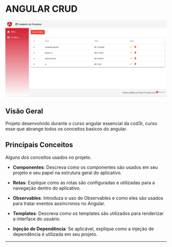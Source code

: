 # ANGULAR CRUD

![Imagem](./img/imagem.png)

## Visão Geral

Projeto desenvolvido durante o curso angular essencial da cod3r, curso esse que abrange todos os conceitos basicos do angular.




## Principais Conceitos
Alguns dos conceitos usados no projeto.

- **Componentes**: Descreva como os componentes são usados em seu projeto e seu papel na estrutura geral do aplicativo.

- **Rotas**: Explique como as rotas são configuradas e utilizadas para a navegação dentro do aplicativo.

- **Observables**: Introduza o uso de Observables e como eles são usados para tratar eventos assíncronos no Angular.

- **Templates**: Descreva como os templates são utilizados para renderizar a interface do usuário.

- **Injeção de Dependência**: Se aplicável, explique como a injeção de dependência é utilizada em seu projeto.






---

